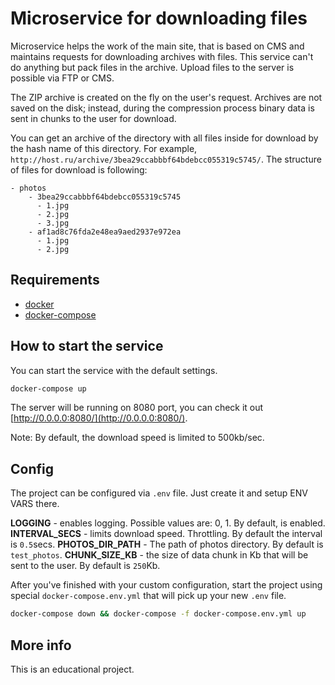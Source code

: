# Microservice for downloading files

Microservice helps the work of the main site, that is based on CMS and maintains requests for downloading archives with files.
This service can't do anything but pack files in the archive. Upload files to the server is possible via FTP or CMS.

The ZIP archive is created on the fly on the user's request.
Archives are not saved on the disk; instead, during the compression process binary data is sent in chunks to the user for download.

You can get an archive of the directory with all files inside for download by the hash name of this directory.
For example, `http://host.ru/archive/3bea29ccabbbf64bdebcc055319c5745/`.
The structure of files for download is following:

```
- photos
    - 3bea29ccabbbf64bdebcc055319c5745
      - 1.jpg
      - 2.jpg
      - 3.jpg
    - af1ad8c76fda2e48ea9aed2937e972ea
      - 1.jpg
      - 2.jpg
```

## Requirements

- [docker](https://docs.docker.com/get-docker/)
- [docker-compose](https://docs.docker.com/compose/install/)

## How to start the service

You can start the service with the default settings.

```bash
docker-compose up
```

The server will be running on 8080 port, you can check it out [http://0.0.0.0:8080/](http://0.0.0.0:8080/).

Note: By default, the download speed is limited to 500kb/sec.

## Config

The project can be configured via `.env` file. Just create it and setup ENV VARS there.

**LOGGING** - enables logging. Possible values are: 0, 1. By default, is enabled.
**INTERVAL_SECS** - limits download speed. Throttling. By default the interval is `0.5`secs.
**PHOTOS_DIR_PATH** - The path of photos directory. By default is `test_photos`.
**CHUNK_SIZE_KB** - the size of data chunk in Kb that will be sent to the user. By default is `250`Kb.

After you've finished with your custom configuration, start the project using special `docker-compose.env.yml`
that will pick up your new `.env` file.

```bash
docker-compose down && docker-compose -f docker-compose.env.yml up
```

## More info

This is an educational project.
